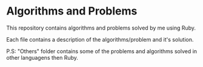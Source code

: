 # Algorithms and Problems
This repository contains algorithms and problems solved by me using Ruby.

Each file contains a description of the algorithms/problem and it's solution.

P.S: "Others" folder contains some of the problems and algorithms solved in other languagens then Ruby.

